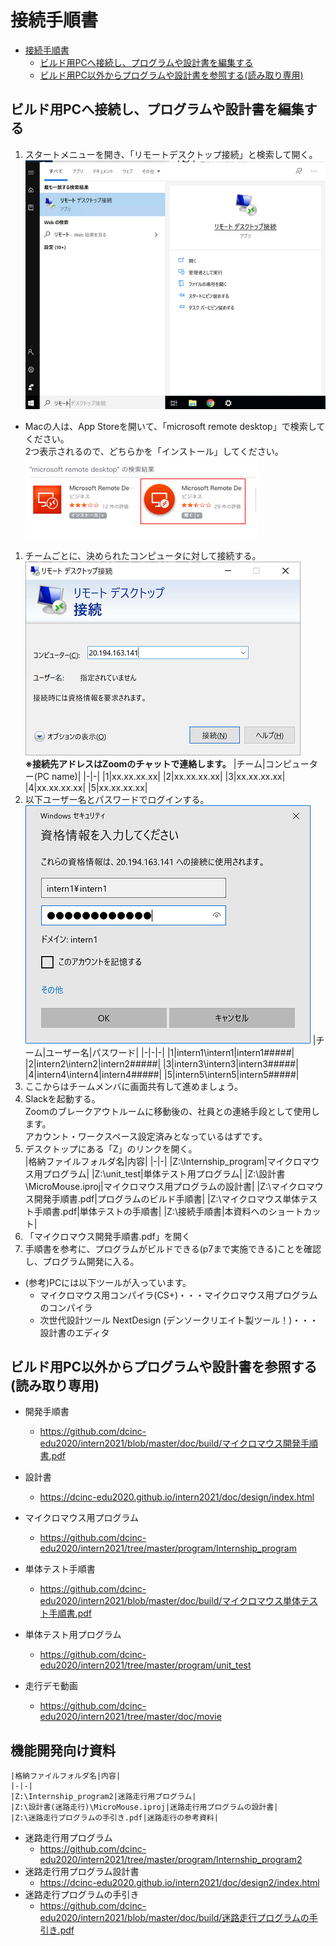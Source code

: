 # 接続手順書
- [接続手順書](#接続手順書)
  - [ビルド用PCへ接続し、プログラムや設計書を編集する](#ビルド用pcへ接続しプログラムや設計書を編集する)
  - [ビルド用PC以外からプログラムや設計書を参照する(読み取り専用)](#ビルド用pc以外からプログラムや設計書を参照する読み取り専用)

## ビルド用PCへ接続し、プログラムや設計書を編集する
1. スタートメニューを開き、「リモートデスクトップ接続」と検索して開く。  
  ![リモートデスクトップ接続](img/remote.png)

  * Macの人は、App Storeを開いて、「microsoft remote desktop」で検索してください。  
    2つ表示されるので、どちらかを「インストール」してください。  
  ![Macリモートデスクトップ接続](img/mac_remote.png)

1. チームごとに、決められたコンピュータに対して接続する。  
  ![リモートデスクトップ接続2](img/remote2.png)  
  __※接続先アドレスはZoomのチャットで連絡します。__
    |チーム|コンピューター(PC name)|
    |-|-|
    |1|xx.xx.xx.xx|
    |2|xx.xx.xx.xx|
    |3|xx.xx.xx.xx|
    |4|xx.xx.xx.xx|
    |5|xx.xx.xx.xx|
1. 以下ユーザー名とパスワードでログインする。  
  ![リモートデスクトップ接続3](img/remote3.png)
    |チーム|ユーザー名|パスワード|
    |-|-|-|
    |1|intern1\intern1|intern1#####|
    |2|intern2\intern2|intern2#####|
    |3|intern3\intern3|intern3#####|
    |4|intern4\intern4|intern4#####|
    |5|intern5\intern5|intern5#####|
1. ここからはチームメンバに画面共有して進めましょう。
1. Slackを起動する。  
  Zoomのブレークアウトルームに移動後の、社員との連絡手段として使用します。  
  アカウント・ワークスペース設定済みとなっているはずです。
1. デスクトップにある「Z」のリンクを開く。  
    |格納ファイルフォルダ名|内容|
    |-|-|
    |Z:\Internship_program|マイクロマウス用プログラム|
    |Z:\unit_test|単体テスト用プログラム|
    |Z:\設計書\MicroMouse.iproj|マイクロマウス用プログラムの設計書|
    |Z:\マイクロマウス開発手順書.pdf|プログラムのビルド手順書|
    |Z:\マイクロマウス単体テスト手順書.pdf|単体テストの手順書|
    |Z:\接続手順書|本資料へのショートカット|
1. 「マイクロマウス開発手順書.pdf」を開く
1. 手順書を参考に、プログラムがビルドできる(p7まで実施できる)ことを確認し、プログラム開発に入る。
* (参考)PCには以下ツールが入っています。
  * マイクロマウス用コンパイラ(CS+)・・・マイクロマウス用プログラムのコンパイラ
  * 次世代設計ツール NextDesign (デンソークリエイト製ツール！)・・・設計書のエディタ

## ビルド用PC以外からプログラムや設計書を参照する(読み取り専用)
* 開発手順書
  * https://github.com/dcinc-edu2020/intern2021/blob/master/doc/build/マイクロマウス開発手順書.pdf
* 設計書
  * https://dcinc-edu2020.github.io/intern2021/doc/design/index.html
* マイクロマウス用プログラム
  * https://github.com/dcinc-edu2020/intern2021/tree/master/program/Internship_program
* 単体テスト手順書
  * https://github.com/dcinc-edu2020/intern2021/blob/master/doc/build/マイクロマウス単体テスト手順書.pdf
* 単体テスト用プログラム
  * https://github.com/dcinc-edu2020/intern2021/tree/master/program/unit_test

* 走行デモ動画
  * https://github.com/dcinc-edu2020/intern2021/tree/master/doc/movie

## 機能開発向け資料

    |格納ファイルフォルダ名|内容|
    |-|-|
    |Z:\Internship_program2|迷路走行用プログラム|
    |Z:\設計書(迷路走行)\MicroMouse.iproj|迷路走行用プログラムの設計書|
    |Z:\迷路走行プログラムの手引き.pdf|迷路走行の参考資料|

* 迷路走行用プログラム
  * https://github.com/dcinc-edu2020/intern2021/tree/master/program/Internship_program2
* 迷路走行用プログラム設計書
  * https://dcinc-edu2020.github.io/intern2021/doc/design2/index.html
* 迷路走行プログラムの手引き
  * https://github.com/dcinc-edu2020/intern2021/blob/master/doc/build/迷路走行プログラムの手引き.pdf
